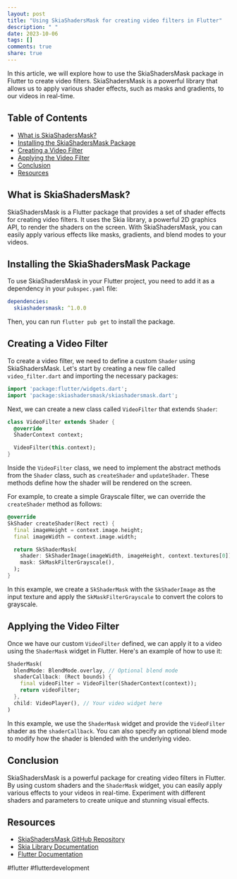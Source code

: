 ```yaml
---
layout: post
title: "Using SkiaShadersMask for creating video filters in Flutter"
description: " "
date: 2023-10-06
tags: []
comments: true
share: true
---
```


In this article, we will explore how to use the SkiaShadersMask package in Flutter to create video filters. SkiaShadersMask is a powerful library that allows us to apply various shader effects, such as masks and gradients, to our videos in real-time.

## Table of Contents

- [What is SkiaShadersMask?](#what-is-skiashadersmask)
- [Installing the SkiaShadersMask Package](#installing-the-skiashadersmask-package)
- [Creating a Video Filter](#creating-a-video-filter)
- [Applying the Video Filter](#applying-the-video-filter)
- [Conclusion](#conclusion)
- [Resources](#resources)

## What is SkiaShadersMask?

SkiaShadersMask is a Flutter package that provides a set of shader effects for creating video filters. It uses the Skia library, a powerful 2D graphics API, to render the shaders on the screen. With SkiaShadersMask, you can easily apply various effects like masks, gradients, and blend modes to your videos.

## Installing the SkiaShadersMask Package

To use SkiaShadersMask in your Flutter project, you need to add it as a dependency in your `pubspec.yaml` file:

```yaml
dependencies:
  skiashadersmask: ^1.0.0
```

Then, you can run `flutter pub get` to install the package.

## Creating a Video Filter

To create a video filter, we need to define a custom `Shader` using SkiaShadersMask. Let's start by creating a new file called `video_filter.dart` and importing the necessary packages:

```dart
import 'package:flutter/widgets.dart';
import 'package:skiashadersmask/skiashadersmask.dart';
```

Next, we can create a new class called `VideoFilter` that extends `Shader`:

```dart
class VideoFilter extends Shader {
  @override
  ShaderContext context;

  VideoFilter(this.context);
}
```

Inside the `VideoFilter` class, we need to implement the abstract methods from the `Shader` class, such as `createShader` and `updateShader`. These methods define how the shader will be rendered on the screen. 

For example, to create a simple Grayscale filter, we can override the `createShader` method as follows:

```dart
@override
SkShader createShader(Rect rect) {
  final imageHeight = context.image.height;
  final imageWidth = context.image.width;

  return SkShaderMask(
    shader: SkShaderImage(imageWidth, imageHeight, context.textures[0]), // Use the first texture as input
    mask: SkMaskFilterGrayscale(),
  );
}
```

In this example, we create a `SkShaderMask` with the `SkShaderImage` as the input texture and apply the `SkMaskFilterGrayscale` to convert the colors to grayscale.

## Applying the Video Filter

Once we have our custom `VideoFilter` defined, we can apply it to a video using the `ShaderMask` widget in Flutter. Here's an example of how to use it:

```dart
ShaderMask(
  blendMode: BlendMode.overlay, // Optional blend mode
  shaderCallback: (Rect bounds) {
    final videoFilter = VideoFilter(ShaderContext(context));
    return videoFilter;
  },
  child: VideoPlayer(), // Your video widget here
)
```

In this example, we use the `ShaderMask` widget and provide the `VideoFilter` shader as the `shaderCallback`. You can also specify an optional blend mode to modify how the shader is blended with the underlying video.

## Conclusion

SkiaShadersMask is a powerful package for creating video filters in Flutter. By using custom shaders and the `ShaderMask` widget, you can easily apply various effects to your videos in real-time. Experiment with different shaders and parameters to create unique and stunning visual effects.

## Resources

- [SkiaShadersMask GitHub Repository](https://github.com/fluttercandies/flutter.skia_shaders_mask)
- [Skia Library Documentation](https://flutter.github.io/skia/)
- [Flutter Documentation](https://flutter.dev/docs)

#flutter #flutterdevelopment